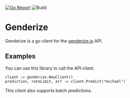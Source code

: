 [![Go Report](https://goreportcard.com/badge/github.com/masonkmeyer/genderize)](https://goreportcard.com/badge/github.com/masonkmeyer/genderize)
![Build](https://github.com/masonkmeyer/genderize/actions/workflows/build.yml/badge.svg)

# Genderize

Genderize is a go client for the [genderize.io](https://genderize.io/) API.


 ## Examples

 You can use this library to call the API client. 
 
 ```golang
client := genderize.NewClient()
prediction, rateLimit, err := client.Predict("michael")
 ```

This client also supports batch predictions.
